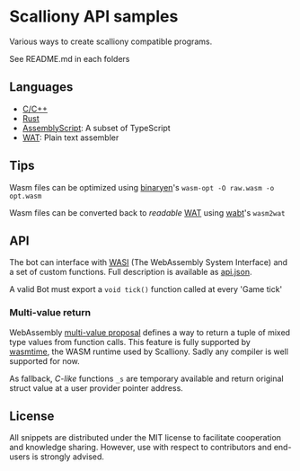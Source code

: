 # Scalliony API samples

Various ways to create scalliony compatible programs.

See README.md in each folders

## Languages

- [C/C++](./clang)
- [Rust](./rust)
- [AssemblyScript](./assemblyscript): A subset of TypeScript
- [WAT](./wat): Plain text assembler

## Tips

Wasm files can be optimized using [binaryen](https://github.com/webassembly/binaryen)'s `wasm-opt -O raw.wasm -o opt.wasm`

Wasm files can be converted back to *readable* [WAT](https://webassembly.github.io/spec/core/text/index.html) using [wabt](https://github.com/WebAssembly/wabt)'s `wasm2wat`

## API

The bot can interface with [WASI](https://wasi.dev/) (The WebAssembly System Interface) and a set of custom functions. Full description is available as [api.json](./api.json).
<!-- TODO: auto generate doc -->

A valid Bot must export a `void tick()` function called at every 'Game tick'

### Multi-value return

WebAssembly [multi-value proposal](https://github.com/WebAssembly/multi-value) defines a way to return a tuple of mixed type values from function calls.
This feature is fully supported by [wasmtime](https://wasmtime.dev/), the WASM runtime used by Scalliony. Sadly any compiler is well supported for now.

As fallback, *C-like* functions `_s` are temporary available and return original struct value at a user provider pointer address.

## License

All snippets are distributed under the MIT license to facilitate cooperation and knowledge sharing.
However, use with respect to contributors and end-users is strongly advised.